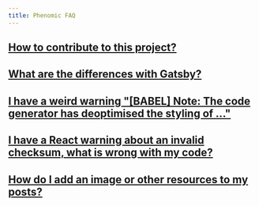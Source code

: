 ```yaml
---
title: Phenomic FAQ
---
```


## [How to contribute to this project?](/contributing/)

## [What are the differences with Gatsby?](gatsby/)

## [I have a weird warning "[BABEL] Note: The code generator has deoptimised the styling of ..."](babel/)

## [I have a React warning about an invalid checksum, what is wrong with my code?](react/)
## [How do I add an image or other resources to my posts?](images/)
